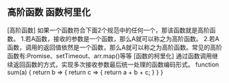 ## 高阶函数 函数柯里化
[高阶函数]
如果一个函数符合下面2个规范中的任何一个，那该函数就是高阶函数。
1.若A函数，接收的参数是一个函数，那么A就可以称之为高阶函数。
2.若A函数，调用的返回值依然是一个函数，那么A就可以称之为高阶函数。常见的高阶函数有:Promise、setTimeout、arr.map()等等
[函数的柯里化]
通过函数调用继续返回函数的方式，实现多次接收参数最后统一处理的函数编码形式。
function sum(a) {
    return b => {
        return c => {
            return a + b + c;
        }
    }
}